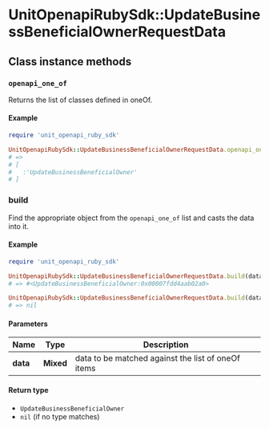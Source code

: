 # UnitOpenapiRubySdk::UpdateBusinessBeneficialOwnerRequestData

## Class instance methods

### `openapi_one_of`

Returns the list of classes defined in oneOf.

#### Example

```ruby
require 'unit_openapi_ruby_sdk'

UnitOpenapiRubySdk::UpdateBusinessBeneficialOwnerRequestData.openapi_one_of
# =>
# [
#   :'UpdateBusinessBeneficialOwner'
# ]
```

### build

Find the appropriate object from the `openapi_one_of` list and casts the data into it.

#### Example

```ruby
require 'unit_openapi_ruby_sdk'

UnitOpenapiRubySdk::UpdateBusinessBeneficialOwnerRequestData.build(data)
# => #<UpdateBusinessBeneficialOwner:0x00007fdd4aab02a0>

UnitOpenapiRubySdk::UpdateBusinessBeneficialOwnerRequestData.build(data_that_doesnt_match)
# => nil
```

#### Parameters

| Name | Type | Description |
| ---- | ---- | ----------- |
| **data** | **Mixed** | data to be matched against the list of oneOf items |

#### Return type

- `UpdateBusinessBeneficialOwner`
- `nil` (if no type matches)

